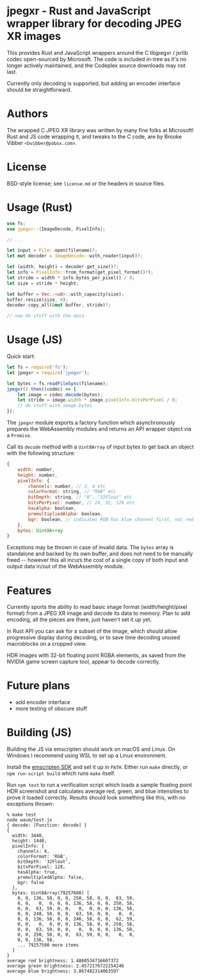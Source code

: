 # jpegxr - Rust and JavaScript wrapper library for decoding JPEG XR images

This provides Rust and JavaScript wrappers around the C libjpegxr / jxrlib codec open-sourced by Microsoft. The code is included in-tree as it's no longer actively maintained, and the Codeplex source downloads may not last.

Currently only decoding is supported, but adding an encoder interface should be straightforward.

# Authors

The wrapped C JPEG XR library was written by many fine folks at Microsoft!
Rust and JS code wrapping it, and tweaks to the C code, are by Brooke Vibber `<bvibber@pobox.com>`.

# License

BSD-style license; see `license.md` or the headers in source files.

# Usage (Rust)

```rust
use fs;
use jpegxr::{ImageDecode, PixelInfo};

// ...

let input = File::open(filename)?;
let mut decoder = ImageDecode::with_reader(input)?;

let (width, height) = decoder.get_size()?;
let info = PixelInfo::from_format(get_pixel_format()?);
let stride = width * info.bytes_per_pixel() / 8;
let size = stride * height;

let buffer = Vec::<u8>::with_capacity(size);
buffer.resize(size, 0);
decoder.copy_all(&mut buffer, stride)?;

// now do stuff with the data
```

# Usage (JS)

Quick start:

```js
let fs = require('fs');
let jpegxr = require('jpegxr');

let bytes = fs.readFileSync(filename);
jpegxr().then((codec) => {
    let image = codec.decode(bytes);
    let stride = image.width * image.pixelInfo.bitsPerPixel / 8;
    // do stuff with image.bytes
});
```

The `jpegxr` module exports a factory function which asynchronously prepares the WebAssembly modules and returns an API wrapper object via a `Promise`.

Call its `decode` method with a `Uint8Array` of input bytes to get back an object with the following structure:

```js
{
    width: number,
    height: number,
    pixelInfo: {
        channels: number, // 3, 4 etc
        colorFormat: string, // "RGB" etc
        bitDepth: string, // "8", "32Float" etc
        bitsPerPixel: number, // 24, 32, 128 etc
        hasAlpha: boolean,
        premultipliedAlpha: boolean,
        bgr: boolean, // indicates RGB has blue channel first, not red
    },
    bytes: Uint8Array
}
```

Exceptions may be thrown in case of invalid data. The `bytes` array is standalone and backed by its own buffer, and does not need to be manually freed -- however this all incurs the cost of a single copy of both input and output data in/out of the WebAssembly module.


# Features

Currently sports the ability to read basic image format (width/height/pixel format) from a JPEG XR image and decode its data to memory. Plan to add encoding, all the pieces are there, just haven't set it up yet.

In Rust API you can ask for a subset of the image, which should allow progressive display during decoding, or to save time decoding unused macroblocks on a cropped view.

HDR images with 32-bit floating point RGBA elements, as saved from the NVIDIA game screen capture tool, appear to decode correctly.


# Future plans

* add encoder interface
* more testing of obscure stuff


# Building (JS)

Building the JS via emscripten should work on macOS and Linux. On Windows I recommend using WSL to set up a Linux environment.

Install the [emscripten SDK](https://emscripten.org/) and set it up in `PATH`. Either run `make` directly, or `npm run-script build` which runs `make` itself.

Run `npm test` to run a verification script which loads a sample floating point HDR screenshot and calculates average red, green, and blue intensities to prove it loaded correctly. Results should look something like this, with no exceptions thrown:

```
% make test
node wasm/test.js
{ decode: [Function: decode] }
{
  width: 3440,
  height: 1440,
  pixelInfo: {
    channels: 4,
    colorFormat: 'RGB',
    bitDepth: '32Float',
    bitsPerPixel: 128,
    hasAlpha: true,
    premultipledAlpha: false,
    bgr: false
  },
  bytes: Uint8Array(79257600) [
    0, 0, 136, 58, 0, 0, 250, 58, 0, 0,  63, 59,
    0, 0,   0,  0, 0, 0, 136, 58, 0, 0, 250, 58,
    0, 0,  63, 59, 0, 0,   0,  0, 0, 0, 136, 58,
    0, 0, 248, 58, 0, 0,  63, 59, 0, 0,   0,  0,
    0, 0, 136, 58, 0, 0, 246, 58, 0, 0,  62, 59,
    0, 0,   0,  0, 0, 0, 136, 58, 0, 0, 250, 58,
    0, 0,  63, 59, 0, 0,   0,  0, 0, 0, 136, 58,
    0, 0, 250, 58, 0, 0,  63, 59, 0, 0,   0,  0,
    0, 0, 136, 58,
    ... 79257500 more items
  ]
}
average red brightness: 1.4860534716607372
average green brightness: 2.4572176722254246
average blue brightness: 3.867482314063597
```

